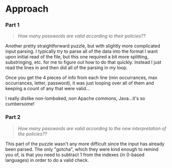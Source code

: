 # Approach
### Part 1
> _How many passwords are valid according to their policies??_

Another pretty straightforward puzzle, but with slightly more complicated input parsing.
I typically try to parse all of the data into the format I want upon initial read of the file,
but this one required a bit more splitting, substringing, etc. for me to figure out how to
do that quickly. Instead I just read the lines in and then did all of the parsing in my
loop.

Once you get the 4 pieces of info from each line (min occurrances, max occurrances, letter, password),
it was just looping over all of them and keeping a count of any that were valid...

I really dislike non-lomboked, non Apache commons, Java...it's so cumbersome!


### Part 2
> _How many passwords are valid according to the new interpretation of the policies??_

This part of the puzzle wasn't any more difficult since the input has already been parsed.
The only "gotcha", which they were kind enough to remind you of, is that you need to
subtract 1 from the indexes (in 0-based languages) in order to do a valid check.
